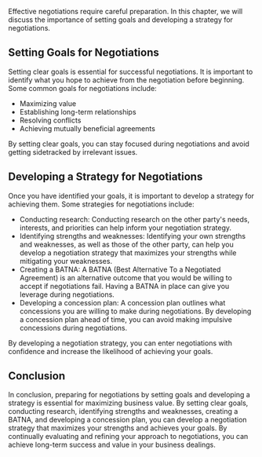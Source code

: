 
Effective negotiations require careful preparation. In this chapter, we will discuss the importance of setting goals and developing a strategy for negotiations.

Setting Goals for Negotiations
------------------------------

Setting clear goals is essential for successful negotiations. It is important to identify what you hope to achieve from the negotiation before beginning. Some common goals for negotiations include:

* Maximizing value
* Establishing long-term relationships
* Resolving conflicts
* Achieving mutually beneficial agreements

By setting clear goals, you can stay focused during negotiations and avoid getting sidetracked by irrelevant issues.

Developing a Strategy for Negotiations
--------------------------------------

Once you have identified your goals, it is important to develop a strategy for achieving them. Some strategies for negotiations include:

* Conducting research: Conducting research on the other party's needs, interests, and priorities can help inform your negotiation strategy.
* Identifying strengths and weaknesses: Identifying your own strengths and weaknesses, as well as those of the other party, can help you develop a negotiation strategy that maximizes your strengths while mitigating your weaknesses.
* Creating a BATNA: A BATNA (Best Alternative To a Negotiated Agreement) is an alternative outcome that you would be willing to accept if negotiations fail. Having a BATNA in place can give you leverage during negotiations.
* Developing a concession plan: A concession plan outlines what concessions you are willing to make during negotiations. By developing a concession plan ahead of time, you can avoid making impulsive concessions during negotiations.

By developing a negotiation strategy, you can enter negotiations with confidence and increase the likelihood of achieving your goals.

Conclusion
----------

In conclusion, preparing for negotiations by setting goals and developing a strategy is essential for maximizing business value. By setting clear goals, conducting research, identifying strengths and weaknesses, creating a BATNA, and developing a concession plan, you can develop a negotiation strategy that maximizes your strengths and achieves your goals. By continually evaluating and refining your approach to negotiations, you can achieve long-term success and value in your business dealings.

